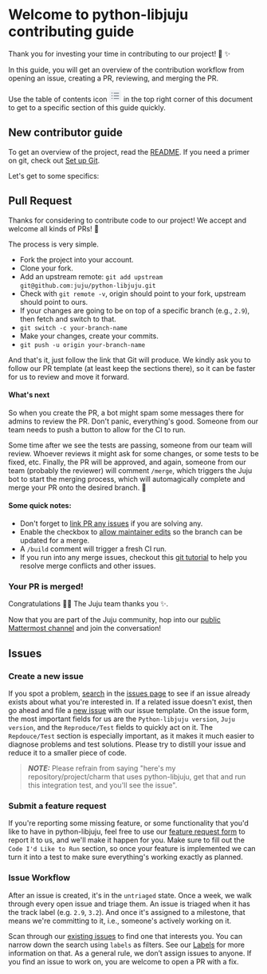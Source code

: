 # Welcome to python-libjuju contributing guide <!-- omit in toc -->

Thank you for investing your time in contributing to our project! :confetti_ball: :sparkles:

In this guide, you will get an overview of the contribution workflow from opening an issue, 
creating a PR, reviewing, and merging the PR.

Use the table of contents icon <img src="https://github.com/github/docs/raw/41b5e9addc77f16f945ba3429b90c8f130aac9c2/contributing/images/table-of-contents.png" width="25" height="25" /> in the top right corner of this document to get to a specific section of this guide quickly.

## New contributor guide

To get an overview of the project, read the [README](https://github.com/juju/python-libjuju/blob/master/docs/readme.rst). If you need a primer on git, check out [Set up Git](https://docs.github.com/en/get-started/quickstart/set-up-git).

Let's get to some specifics:

<!---
- [Finding ways to contribute to open source on GitHub](https://docs.github.com/en/get-started/exploring-projects-on-github/finding-ways-to-contribute-to-open-source-on-github)
- [Set up Git](https://docs.github.com/en/get-started/quickstart/set-up-git)
- [GitHub flow](https://docs.github.com/en/get-started/quickstart/github-flow)
- [Collaborating with pull requests](https://docs.github.com/en/github/collaborating-with-pull-requests)


## Getting started

To navigate our codebase with confidence, see [the introduction to working in the docs repository](/contributing/working-in-docs-repository.md) :confetti_ball:. For more information on how we write our markdown files, see [the GitHub Markdown reference](contributing/content-markup-reference.md).

Check to see what [types of contributions](/contributing/types-of-contributions.md) we accept before making changes. Some of them don't even require writing a single line of code :sparkles:.

-->


## Pull Request

Thanks for considering to contribute code to our project! We accept and welcome all kinds of PRs! :tada:

The process is very simple.
- Fork the project into your account.
- Clone your fork.
- Add an upstream remote: `git add upstream git@github.com:juju/python-libjuju.git`
- Check with `git remote -v`, origin should point to your fork, upstream should point to ours.
- If your changes are going to be on top of a specific branch (e.g., `2.9`), then fetch and switch to that.
- `git switch -c your-branch-name`
- Make your changes, create your commits.
- `git push -u origin your-branch-name`

And that's it, just follow the link that Git will produce. We kindly ask you to follow our PR template (at least keep the sections there), so it can be faster for us to review and move it forward.

#### What's next

So when you create the PR, a bot might spam some messages there for admins to review the PR. Don't panic, everything's good. Someone from our team needs to push a button to allow for the CI to run.

Some time after we see the tests are passing, someone from our team will review. Whoever reviews 
it might ask for some changes, or some tests to be fixed, etc. Finally, the PR will be approved, and again,
someone from our team (probably the reviewer) will comment `/merge`, which triggers the Juju bot to start the merging process, which will automagically complete and merge your PR onto the desired branch. :confetti_ball:

#### Some quick notes:

- Don't forget to [link PR any issues](https://docs.github.com/en/issues/tracking-your-work-with-issues/linking-a-pull-request-to-an-issue) if you are solving any.
- Enable the checkbox to [allow maintainer edits](https://docs.github.com/en/github/collaborating-with-issues-and-pull-requests/allowing-changes-to-a-pull-request-branch-created-from-a-fork) so the branch can be updated for a merge.
- A `/build` comment will trigger a fresh CI run.
- If you run into any merge issues, checkout this [git tutorial](https://github.com/skills/resolve-merge-conflicts) to help you resolve merge conflicts and other issues.

### Your PR is merged!

Congratulations :tada::tada: The Juju team thanks you :sparkles:.

Now that you are part of the Juju community, hop into our [public Mattermost channel](https://chat.charmhub.io/charmhub/channels/juju) and join the conversation!


## Issues

### Create a new issue

If you spot a problem, [search](https://docs.github.com/en/github/searching-for-information-on-github/searching-on-github/searching-issues-and-pull-requests#search-by-the-title-body-or-comments)
in the [issues page](https://github.com/juju/python-libjuju/issues) to see if an issue already exists about what you're interested in.
If a related issue doesn't exist, then go ahead and file a [new issue](https://github.com/juju/python-libjuju/issues/new?assignees=&labels=bug&projects=&template=BugReport.yml)
with our issue template. On the issue form, the most important fields for us are the `Python-libjuju version`, `Juju version`, and
the `Reproduce/Test` fields to quickly act on it. The `Repdouce/Test` section is especially important, as it makes it much easier to diagnose
problems and test solutions. Please try to distill your issue and reduce it to a smaller piece of code.

> **_NOTE:_** Please refrain from saying "here's my repository/project/charm that uses
python-libjuju, get that and run this integration test, and you'll see the issue".

### Submit a feature request

If you're reporting some missing feature, or some functionality that you'd like to have in python-libjuju, feel free to use our
[feature request form](https://github.com/juju/python-libjuju/issues/new?assignees=&labels=wishlisted&projects=&template=FeatureRequest.yml)
to report it to us, and we'll make it happen for you. Make sure to fill out the `Code I'd Like to Run` section, so once your feature is implemented we can turn it into a test
to make sure everything's working exactly as planned.

### Issue Workflow

After an issue is created, it's in the `untriaged` state. Once a week, we walk through every open issue and triage them.
An issue is triaged when it has the track label (e.g. `2.9`, `3.2`). And once it's assigned to a milestone, that means we're committing to it, i.e., someone's actively working on it.

Scan through our [existing issues](https://github.com/juju/python-libjuju/issues) to find one that interests you.
You can narrow down the search using `labels` as filters. See our [Labels](https://github.com/juju/python-libjuju/labels) for more information on that.
As a general rule, we don’t assign issues to anyone. If you find an issue to work on, you are welcome to open a PR with a fix.